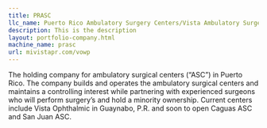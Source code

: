 ```yaml
---
title: PRASC
llc_name: Puerto Rico Ambulatory Surgery Centers/Vista Ambulatory Surgery Centers
description: This is the description
layout: portfolio-company.html
machine_name: prasc
url: mivistapr.com/vowp
---
```


The holding company for ambulatory surgical centers (“ASC”) in Puerto Rico. The company builds and operates the ambulatory surgical centers and maintains a controlling interest while partnering with experienced surgeons who will perform surgery’s and hold a minority ownership. Current centers include Vista Ophthalmic in Guaynabo, P.R. and soon to open Caguas ASC and San Juan ASC.